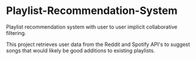 # Playlist-Recommendation-System
Playlist recommendation system with user to user implicit collaborative filtering.

This project retrieves user data from the Reddit and Spotify API's to suggest songs that would likely be good additions to existing playlists.
